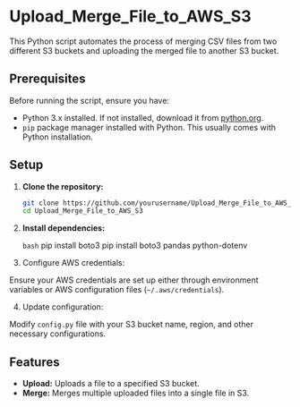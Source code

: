 # Upload_Merge_File_to_AWS_S3


This Python script automates the process of merging CSV files from two different S3 buckets and uploading the merged file to another S3 bucket.

## Prerequisites

Before running the script, ensure you have:

- Python 3.x installed. If not installed, download it from [python.org](https://www.python.org/downloads/).
- `pip` package manager installed with Python. This usually comes with Python installation.

## Setup

1. **Clone the repository:**

   ```bash
   git clone https://github.com/yourusername/Upload_Merge_File_to_AWS_S3
   cd Upload_Merge_File_to_AWS_S3

2. **Install dependencies:**
   
   `bash`
    pip install boto3
    pip install boto3 pandas python-dotenv


3. Configure AWS credentials:

Ensure your AWS credentials are set up either through environment variables or AWS configuration files (`~/.aws/credentials`).

4. Update configuration:

Modify `config.py` file with your S3 bucket name, region, and other necessary configurations.


## Features

- **Upload:** Uploads a file to a specified S3 bucket.
- **Merge:** Merges multiple uploaded files into a single file in S3.


